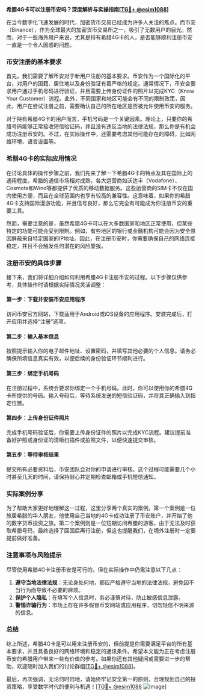 **希腊4G卡可以注册币安吗？深度解析与实操指南[[TG💪+ @esim1088](https://t.me/s/esim1088)]**

在当今数字化飞速发展的时代，加密货币交易已经成为许多人关注的焦点。而币安（Binance），作为全球最大的加密货币交易所之一，吸引了无数用户的目光。然而，对于一些海外用户来说，尤其是持有希腊4G卡的人，是否能够顺利注册币安一直是一个令人困惑的问题。

### 币安注册的基本要求

首先，我们需要了解币安对于新用户注册的基本要求。币安作为一个国际化的平台，对用户的国籍、居住地以及身份验证有着严格的规定。通常情况下，币安会要求用户通过手机号码进行验证，并且需要上传身份证件的照片以完成KYC（Know Your Customer）流程。此外，不同国家和地区可能会有不同的限制政策，因此，用户在尝试注册之前，需要确认自己的所在地区是否被允许使用币安的服务。

对于持有希腊4G卡的用户而言，手机号码是一个关键因素。理论上，只要你的希腊号码能够正常接收短信验证码，并且没有违反当地的法律法规，那么你是有机会成功注册币安的。不过，在实际操作中，还需要考虑其他可能存在的障碍，比如网络环境、语言设置等。

### 希腊4G卡的实际应用情况

在讨论具体的操作步骤之前，我们先来了解一下希腊4G卡的特点及其在国际上的通用程度。希腊的通信市场相对成熟，各大运营商如沃达丰（Vodafone）、Cosmote和Wind等都提供了优质的移动数据服务。这些运营商的SIM卡不仅在国内使用方便，而且在全球范围内也享有较高的兼容性。这意味着，如果你的希腊4G卡支持国际漫游功能，并且信号良好，那么它完全有可能成为你注册币安的重要工具。

然而，需要注意的是，虽然希腊4G卡可以在大多数国家和地区正常使用，但某些特定的功能可能会受到限制。例如，有些地区的银行或金融机构可能会因为安全原因屏蔽来自特定国家的IP地址。因此，在注册币安时，你需要确保自己的网络连接稳定，并且不会触发任何潜在的风险警报。

### 注册币安的具体步骤

接下来，我们将详细介绍如何利用希腊4G卡注册币安的过程。以下步骤仅供参考，具体操作时请根据实际情况灵活调整：

#### 第一步：下载并安装币安应用程序

访问币安官方网站，下载适用于Android或iOS设备的应用程序。安装完成后，打开应用并选择“注册”选项。

#### 第二步：输入基本信息

按照提示输入你的电子邮件地址、设置密码，并填写其他必要的个人信息。请务必确保所填信息真实有效，以便后续的身份验证环节顺利进行。

#### 第三步：绑定手机号码

在注册过程中，系统会要求你绑定一个手机号码。此时，你可以使用你的希腊4G卡所提供的号码。输入号码后，等待系统发送的短信验证码，并将其正确输入到指定位置。

#### 第四步：上传身份证件照片

完成手机号码验证后，你需要上传身份证件的照片以完成KYC流程。建议提前准备好护照或身份证的清晰扫描件或拍照文件，以便快速提交审核。

#### 第五步：等待审核结果

提交所有必要资料后，币安团队会对你的申请进行审核。这个过程可能需要几个小时甚至几天的时间，请保持耐心并定期检查邮箱或手机短信通知。

### 实际案例分享

为了帮助大家更好地理解这一过程，这里分享两个真实的案例。第一个案例是一位旅居希腊的华人朋友，他使用自己当地的4G卡成功注册了币安账户，并开始了他的数字货币投资之旅。第二个案例则是一位短期访问希腊的游客，由于无法及时获取希腊号码，最终选择了回国后再行注册，但这也提醒我们，在境外注册时一定要提前做好准备。

### 注意事项与风险提示

尽管使用希腊4G卡注册币安是可行的，但在实际操作中仍需注意以下几点：

1. **遵守当地法律法规**：无论身处何地，都应严格遵守当地的法律法规，避免因不当行为而导致不必要的麻烦。
2. **保护个人隐私**：在填写个人信息时，务必谨慎对待，防止敏感信息泄露。
3. **警惕诈骗行为**：市场上存在许多假冒币安网站或应用程序，切勿轻信不明来源的信息。

### 总结

综上所述，希腊4G卡是可以用来注册币安的，但前提是你需要满足平台的所有基本要求，并且具备良好的网络环境和稳定的通讯条件。希望本文能为正在考虑注册币安的希腊用户带来一些有价值的参考。如果你还有其他疑问或需要进一步的帮助，欢迎随时加入我们的讨论群组[[TG💪+ @esim1088](https://t.me/s/esim1088)]。

最后，再次强调，无论何时何地，请始终牢记安全第一的原则，合理规划自己的投资策略，享受数字时代的便利与机遇！[[TG💪+ @esim1088](https://t.me/s/esim1088) ![Image](https://i.postimg.cc/4NQfJmqS/Snipaste-2025-05-13-00-14-12.png)]